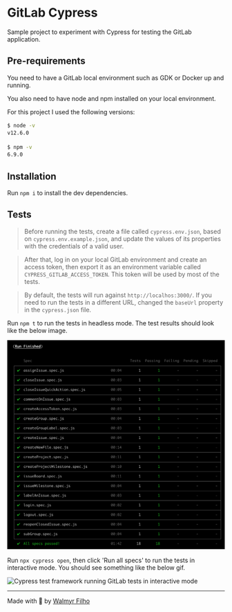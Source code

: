 # GitLab Cypress

Sample project to experiment with Cypress for testing the GitLab application.

## Pre-requirements

You need to have a GitLab local environment such as GDK or Docker up and running.

You also need to have node and npm installed on your local environment.

For this project I used the following versions:

```sh
$ node -v
v12.6.0

$ npm -v
6.9.0
```

## Installation

Run `npm i` to install the dev dependencies.

## Tests

> Before running the tests, create a file called `cypress.env.json`, based on `cypress.env.example.json`, and update the values of its properties with the credentials of a valid user.

> After that, log in on your local GitLab environment and create an access token, then export it as an environment variable called `CYPRESS_GITLAB_ACCESS_TOKEN`. This token will be used by most of the tests.

> By default, the tests will run against `http://localhos:3000/`. If you need to run the tests in a different URL, changed the `baseUrl` property in the `cypress.json` file.

Run `npm t` to run the tests in headless mode. The test results should look like the below image.

![Cypress test framework running GitLab tests in headless mode](assets/test-results-headless.png)

Run `npx cypress open`, then click 'Run all specs' to run the tests in interactive mode. You should see something like the below gif.

![Cypress test framework running GitLab tests in interactive mode](assets/GitLab-Cypress.gif)

___

Made with 💚 by [Walmyr Filho](https://walmyr-filho.com)
